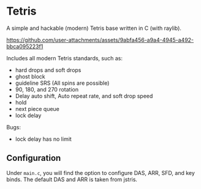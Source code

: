 # Tetris 

A simple and hackable (modern) Tetris base written in C (with raylib).


https://github.com/user-attachments/assets/9abfa456-a9a4-4945-a492-bbca095223f1


Includes all modern Tetris standards, such as:
- hard drops and soft drops
- ghost block
- guideline SRS (All spins are possible)
- 90, 180, and 270 rotation 
- Delay auto shift, Auto repeat rate, and soft drop speed
- hold
- next piece queue
- lock delay

Bugs:
- lock delay has no limit

## Configuration
Under `main.c`, you will find the option to configure DAS, ARR, SFD, and key binds. The default DAS and ARR is taken from jstris.
